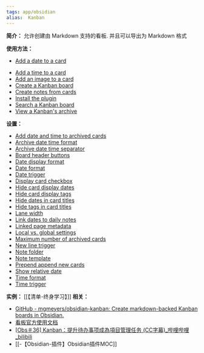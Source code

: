 ```yaml
---
tags: app/obsidian
alias:  Kanban
---
```

**简介：**
允许创建由 Markdown 支持的看板. 并且可以导出为 Markdown 格式

**使用方法：**
*   [Add a date to a card](https://matthewmeye.rs/obsidian-kanban/How%20do%20I/Add%20a%20date%20to%20a%20card/)
-   [Add a time to a card](https://matthewmeye.rs/obsidian-kanban/How%20do%20I/Add%20a%20time%20to%20a%20card/)
-   [Add an image to a card](https://matthewmeye.rs/obsidian-kanban/How%20do%20I/Add%20an%20image%20to%20a%20card/)
-   [Create a Kanban board](https://matthewmeye.rs/obsidian-kanban/How%20do%20I/Create%20a%20Kanban%20board/)
-   [Create notes from cards](https://matthewmeye.rs/obsidian-kanban/How%20do%20I/Create%20notes%20from%20cards/)
-   [Install the plugin](https://matthewmeye.rs/obsidian-kanban/How%20do%20I/Install%20the%20plugin/)
-   [Search a Kanban board](https://matthewmeye.rs/obsidian-kanban/How%20do%20I/Search%20a%20Kanban%20board/)
-   [View a Kanban's archive](https://matthewmeye.rs/obsidian-kanban/How%20do%20I/View%20a%20Kanban%27s%20archive/)

**设置：**
-   [Add date and time to archived cards](https://matthewmeye.rs/obsidian-kanban/Settings/Add%20date%20and%20time%20to%20archived%20cards/)
-   [Archive date time format](https://matthewmeye.rs/obsidian-kanban/Settings/Archive%20date%20time%20format/)
-   [Archive date time separator](https://matthewmeye.rs/obsidian-kanban/Settings/Archive%20date%20time%20separator/)
-   [Board header buttons](https://matthewmeye.rs/obsidian-kanban/Settings/Board%20header%20buttons.md)
-   [Date display format](https://matthewmeye.rs/obsidian-kanban/Settings/Date%20display%20format/)
-   [Date format](https://matthewmeye.rs/obsidian-kanban/Settings/Date%20format/)
-   [Date trigger](https://matthewmeye.rs/obsidian-kanban/Settings/Date%20trigger/)
-   [Display card checkbox](https://matthewmeye.rs/obsidian-kanban/Settings/Display%20card%20checkbox/)
-   [Hide card display dates](https://matthewmeye.rs/obsidian-kanban/Settings/Hide%20card%20display%20dates/)
-   [Hide card display tags](https://matthewmeye.rs/obsidian-kanban/Settings/Hide%20card%20display%20tags/)
-   [Hide dates in card titles](https://matthewmeye.rs/obsidian-kanban/Settings/Hide%20dates%20in%20card%20titles/)
-   [Hide tags in card titles](https://matthewmeye.rs/obsidian-kanban/Settings/Hide%20tags%20in%20card%20titles/)
-   [Lane width](https://matthewmeye.rs/obsidian-kanban/Settings/Lane%20width/)
-   [Link dates to daily notes](https://matthewmeye.rs/obsidian-kanban/Settings/Link%20dates%20to%20daily%20notes/)
-   [Linked page metadata](https://matthewmeye.rs/obsidian-kanban/Settings/Linked%20page%20metadata/)
-   [Local vs. global settings](https://matthewmeye.rs/obsidian-kanban/Settings/Local%20vs.%20global%20settings/)
-   [Maximum number of archived cards](https://matthewmeye.rs/obsidian-kanban/Settings/Maximum%20number%20of%20archived%20cards/)
-   [New line trigger](https://matthewmeye.rs/obsidian-kanban/Settings/New%20line%20trigger/)
-   [Note folder](https://matthewmeye.rs/obsidian-kanban/Settings/Note%20folder/)
-   [Note template](https://matthewmeye.rs/obsidian-kanban/Settings/Note%20template/)
-   [Prepend append new cards](https://matthewmeye.rs/obsidian-kanban/Settings/Prepend%20append%20new%20cards/)
-   [Show relative date](https://matthewmeye.rs/obsidian-kanban/Settings/Show%20relative%20date/)
-   [Time format](https://matthewmeye.rs/obsidian-kanban/Settings/Time%20format/)
-   [Time trigger](https://matthewmeye.rs/obsidian-kanban/Settings/Time%20trigger/)

**实例：**
[[【清单-终身学习】]]
**相关：**
* [GitHub - mgmeyers/obsidian-kanban: Create markdown-backed Kanban boards in Obsidian.](https://github.com/mgmeyers/obsidian-kanban)
* [看板官方使用文档](https://matthewmeye.rs/obsidian-kanban/)
* [[Obs＃36] Kanban：提升待办事项成為項目管理任务 (CC字幕)_哔哩哔哩_bilibili](https://www.bilibili.com/video/BV1xq4y1P7Qa?share_source=copy_web)
* [[-【Obsidian-插件】Obsidian插件MOC]]